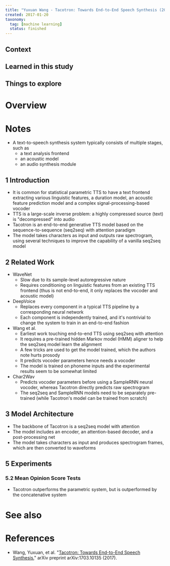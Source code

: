 ```yaml
---
title: "Yuxuan Wang - Tacotron: Towards End-to-End Speech Synthesis (2017)"
created: 2017-01-20
taxonomy:
  tag: [machine learning]
  status: finished
---
```


## Context

## Learned in this study

## Things to explore

# Overview

# Notes
* A text-to-speech synthesis system typically consists of multiple stages, such as
	* a text analysis frontend
	* an acoustic model
	* an audio synthesis module

## 1 Introduction
* It is common for statistical parametric TTS to have a text frontend extracting various linguistic features, a duration model, an acoustic feature prediction model and a complex signal-processing-based vocoder
* TTS is a large-scale inverse problem: a highly compressed source (text) is "decompressed" into audio
* Tacotron is an end-to-end generative TTS model based on the sequence-to-sequence (seq2seq) with attention paradigm
* The model takes characters as input and outputs raw spectrogram, using several techniques to improve the capability of a vanilla seq2seq model

## 2 Related Work
* WaveNet
	* Slow due to its sample-level autoregressive nature
	* Requires conditioning on linguistic features from an existing TTS frontend (thus is not end-to-end, it only replaces the vocoder and acoustic model)
* DeepVoice
	* Replaces every component in a typical TTS pipeline by a corresponding neural network
	* Each component is independently trained, and it's nontrivial to change the system to train in an end-to-end fashion
* Wang et al.
	* Earliest work touching end-to-end TTS using seq2seq with attention
	* It requires a pre-trained hidden Markov model (HMM) aligner to help the seq2seq model learn the alignment
	* A few tricks are used to get the model trained, which the authors note hurts prosody
	* It predicts vocoder parameters hence needs a vocoder
	* The model is trained on phoneme inputs and the experimental results seem to be somewhat limited
* Char2Wav
	* Predicts vocoder parameters before using a SampleRNN neural vocoder, whereas Tacotron directly predicts raw spectrogram
	* The seq2seq and SampleRNN models need to be separately pre-trained (while Tacotron's model can be trained from scratch)

## 3 Model Architecture
* The backbone of Tacotron is a seq2seq model with attention
* The model includes an encoder, an attention-based decoder, and a post-processing net
* The model takes characters as input and produces spectrogram frames, which are then converted to waveforms

## 5 Experiments
### 5.2 Mean Opinion Score Tests
* Tacotron outperforms the parametric system, but is outperformed by the concatenative system

# See also

# References
* Wang, Yuxuan, et al. "[Tacotron: Towards End-to-End Speech Synthesis.](https://arxiv.org/abs/1703.10135)" arXiv preprint arXiv:1703.10135 (2017).
